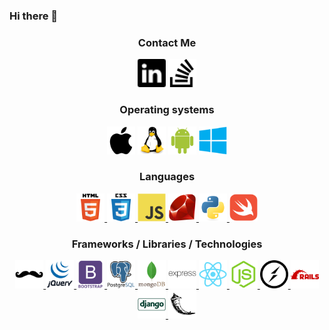 ### Hi there 👋

<div align="center">
    <h3>Contact Me</h3>
    <img src="icons/contact/linkedin.svg" width=45px alt="LinkedIn">
    <img src="icons/contact/stackoverflow.svg" width=45px alt="Stack Overflow">
</div>

<div align="center">
    <h3>Operating systems</h3>
    <img src="icons/os/apple-original.svg" width=45px alt="Handlebars">
    <img src="icons/os/linux-original.svg" width=45px alt="Handlebars">
    <img src="icons/os/android-original.svg" width=45px alt="Handlebars">
    <img src="icons/os/windows8-original.svg" width=45px alt="Handlebars">
</div>

<div align="center">
    <h3> Languages </h3>
    <a href="">
        <img src="icons/html5-original-wordmark.svg" width=45px alt="HTML5">
    </a>
    <a href="">
        <img src="icons/css3-original-wordmark.svg" width=45px alt="CSS3">
    </a>
    <a href="">
        <img src="icons/javascript-original.svg" width=45px alt="Javascript">
    </a>
    <a href="">
        <img src="icons/ruby-original.svg" width=45px alt="Javascript">
    </a>
    <a href="">
        <img src="icons/python-original.svg" width=45px alt="Javascript">
    </a>
    <a href="">
        <img src="icons/swift-original.svg" width=45px alt="Node.JS">
    </a>
</div>

<div align="center">
    <h3>Frameworks / Libraries / Technologies</h3>
    <a href="https://handlebarsjs.com/guide/">
        <img src="icons/handlebars-original.svg" width=45px alt="Handlebars">
    </a>
    <a href="https://api.jquery.com">
        <img src="icons/jquery-original-wordmark.svg" width=45px alt="Javascript">
    </a>
    <a href="https://getbootstrap.com/docs/5.1/getting-started/introduction/">
        <img src="icons/bootstrap-plain-wordmark.svg" width=45px alt="MongoDB">
    </a>
    <a href="https://www.postgresql.org/docs/current/">
        <img src="icons/postgresql-original-wordmark.svg" width=45px alt="MongoDB">
    </a>
    <a href="https://docs.mongodb.com">
        <img src="icons/mongodb-original-wordmark.svg" width=45px alt="MongoDB">
    </a>
    <a href="https://expressjs.com/en/4x/api.html">
        <img src="icons/express-original-wordmark.svg" width=45px alt="ExpressJS">
    </a>
    <a href="https://reactjs.org/docs/getting-started.html">
        <img src="icons/react-original.svg" width=45px alt="ReactJS">
    </a>
    <a href="https://nodejs.org/en/docs/">
        <img src="icons/nodejs-original.svg" width=45px alt="Node.JS">
    </a>
    <a href="https://socket.io/docs/v4/">
        <img src="icons/socketio-original.svg" width=45px alt="Socket.io">
    </a>
    <a href="https://api.rubyonrails.org">
        <img src="icons/rails-plain-wordmark.svg" width=45px alt="Handlebars">
    </a>
    <a href="https://docs.djangoproject.com/en/4.0/">
        <img src="icons/django-line.svg" width=45px alt="Handlebars">
    </a>
    <a href="https://flask.palletsprojects.com/en/2.0.x/">
        <img src="icons/flask-original.svg" width=45px alt="Handlebars">
    </a>
</div>


<!--
**stephansama/stephansama** is a ✨ _special_ ✨ repository because its `README.md` (this file) appears on your GitHub profile.

Here are some ideas to get you started:

- 🔭 I’m currently working on ...
- 🌱 I’m currently learning ...
- 👯 I’m looking to collaborate on ...
- 🤔 I’m looking for help with ...
- 💬 Ask me about ...
- 📫 How to reach me: ...
- 😄 Pronouns: ...
- ⚡ Fun fact: ...
-->
